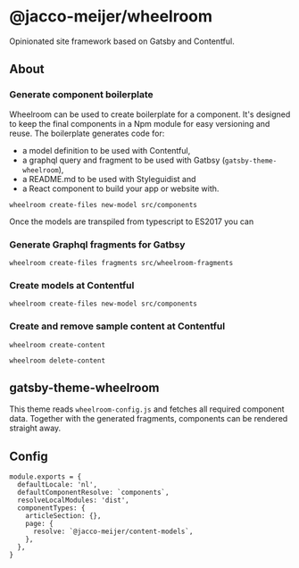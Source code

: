 # @jacco-meijer/wheelroom

Opinionated site framework based on Gatsby and Contentful.

## About

### Generate component boilerplate

Wheelroom can be used to create boilerplate for a component. It's designed to
keep the final components in a Npm module for easy versioning and reuse. The
boilerplate generates code for:

- a model definition to be used with Contentful,
- a graphql query and fragment to be used with Gatbsy (`gatsby-theme-wheelroom`),
- a README.md to be used with Styleguidist and
- a React component to build your app or website with.

```
wheelroom create-files new-model src/components
```

Once the models are transpiled from typescript to ES2017 you can

### Generate Graphql fragments for Gatbsy

```
wheelroom create-files fragments src/wheelroom-fragments
```

### Create models at Contentful

```
wheelroom create-files new-model src/components
```

### Create and remove sample content at Contentful
```
wheelroom create-content
```

```
wheelroom delete-content
```

## gatsby-theme-wheelroom

This theme reads `wheelroom-config.js` and fetches all required component data.
Together with the generated fragments, components can be rendered straight away.


## Config

```
module.exports = {
  defaultLocale: 'nl',
  defaultComponentResolve: `components`,
  resolveLocalModules: 'dist',
  componentTypes: {
    articleSection: {},
    page: {
      resolve: `@jacco-meijer/content-models`,
    },
  },
}
```
